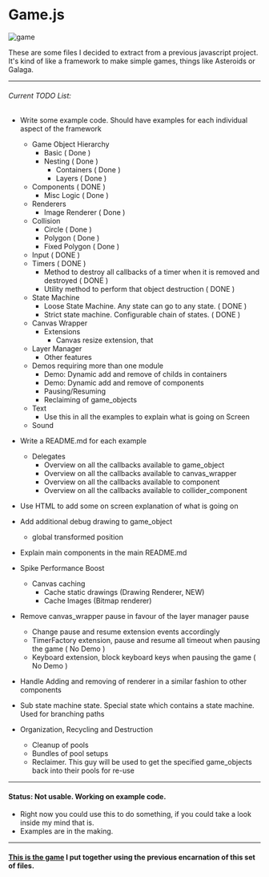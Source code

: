 # Game.js

![game][game]

These are some files I decided to extract from a previous javascript project. It's kind of like a framework to make simple games, things like Asteroids or Galaga.

-----------------------------------

###### Current TODO List:

- Write some example code. Should have examples for each individual aspect of the framework
    * Game Object Hierarchy
        + Basic ( Done )
        + Nesting ( Done )
            - Containers ( Done )
            - Layers ( Done )
    * Components ( DONE )
        + Misc Logic ( Done )
    * Renderers
        + Image Renderer ( Done )
    * Collision 
        + Circle ( Done )
        + Polygon ( Done )
        + Fixed Polygon ( Done )
    * Input ( DONE )
    * Timers ( DONE )
        + Method to destroy all callbacks of a timer when it is removed and destroyed ( DONE )
        + Utility method to perform that object destruction ( DONE )
    * State Machine
        + Loose State Machine. Any state can go to any state. ( DONE )
        + Strict state machine. Configurable chain of states. ( DONE )
    * Canvas Wrapper 
        + Extensions
            - Canvas resize extension, that
    * Layer Manager
        + Other features
    * Demos requiring more than one module
        + Demo: Dynamic add and remove of childs in containers
        + Demo: Dynamic add and remove of components
        + Pausing/Resuming
        + Reclaiming of game_objects    
    * Text
        + Use this in all the examples to explain what is going on Screen
    * Sound

- Write a README.md for each example
    * Delegates
        + Overview on all the callbacks available to game_object
        + Overview on all the callbacks available to canvas_wrapper
        + Overview on all the callbacks available to component
        + Overview on all the callbacks available to collider_component
- Use HTML to add some on screen explanation of what is going on
- Add additional debug drawing to game_object
    * global transformed position
- Explain main components in the main README.md
- Spike Performance Boost
    - Canvas caching
        * Cache static drawings (Drawing Renderer, NEW)
        * Cache Images (Bitmap renderer)
- Remove canvas_wrapper pause in favour of the layer manager pause
    - Change pause and resume extension events accordingly
    - TimerFactory extension, pause and resume all timeout when pausing the game ( No Demo )
    - Keyboard extension, block keyboard keys when pausing the game ( No Demo )
- Handle Adding and removing of renderer in a similar fashion to other components
- Sub state machine state. Special state which contains a state machine. Used for branching paths
- Organization, Recycling and Destruction
    * Cleanup of pools
    * Bundles of pool setups
    * Reclaimer. This guy will be used to get the specified game_objects back into their pools for re-use

-----------------------------------

#### Status: Not usable. Working on example code.

* Right now you could use this to do something, if you could take a look inside my mind that is. 
* Examples are in the making.

-----------------------------------

#### [This is the game][tirador] I put together using the previous encarnation of this set of files.

[game]: http://f.cl.ly/items/3N420I093v3b03051W39/game.png
[tirador]: http://www.treintipollo.com/tirador/index.html
